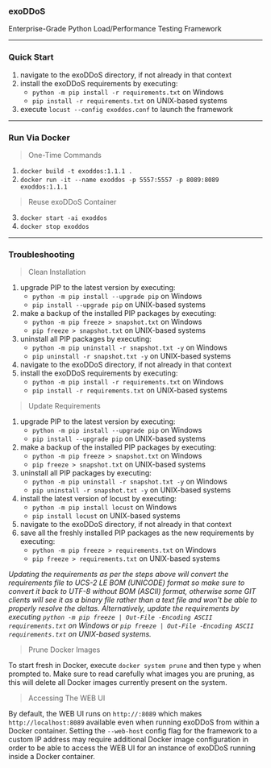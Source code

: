 ### exoDDoS
Enterprise-Grade Python Load/Performance Testing Framework

***

### Quick Start

1. navigate to the exoDDoS directory, if not already in that context
2. install the exoDDoS requirements by executing:
    - `python -m pip install -r requirements.txt` on Windows
    - `pip install -r requirements.txt` on UNIX-based systems
3. execute `locust --config exoddos.conf` to launch the framework

***

### Run Via Docker

> One-Time Commands

1. `docker build -t exoddos:1.1.1 .`
2. `docker run -it --name exoddos -p 5557:5557 -p 8089:8089 exoddos:1.1.1`

> Reuse exoDDoS Container

3. `docker start -ai exoddos`
4. `docker stop exoddos`

***

### Troubleshooting

> Clean Installation

1. upgrade PIP to the latest version by executing:
    - `python -m pip install --upgrade pip` on Windows
    - `pip install --upgrade pip` on UNIX-based systems
2. make a backup of the installed PIP packages by executing:
    - `python -m pip freeze > snapshot.txt` on Windows
    - `pip freeze > snapshot.txt` on UNIX-based systems
3. uninstall all PIP packages by executing:
    - `python -m pip uninstall -r snapshot.txt -y` on Windows
    - `pip uninstall -r snapshot.txt -y` on UNIX-based systems
4. navigate to the exoDDoS directory, if not already in that context
5. install the exoDDoS requirements by executing:
    - `python -m pip install -r requirements.txt` on Windows
    - `pip install -r requirements.txt` on UNIX-based systems

> Update Requirements

1. upgrade PIP to the latest version by executing:
    - `python -m pip install --upgrade pip` on Windows
    - `pip install --upgrade pip` on UNIX-based systems
2. make a backup of the installed PIP packages by executing:
    - `python -m pip freeze > snapshot.txt` on Windows
    - `pip freeze > snapshot.txt` on UNIX-based systems
3. uninstall all PIP packages by executing:
    - `python -m pip uninstall -r snapshot.txt -y` on Windows
    - `pip uninstall -r snapshot.txt -y` on UNIX-based systems
4. install the latest version of locust by executing:
    - `python -m pip install locust` on Windows
    - `pip install locust` on UNIX-based systems
5. navigate to the exoDDoS directory, if not already in that context
6. save all the freshly installed PIP packages as the new requirements by executing:
    - `python -m pip freeze > requirements.txt` on Windows
    - `pip freeze > requirements.txt` on UNIX-based systems

*Updating the requirements as per the steps above will convert the requirements file to UCS-2 LE BOM (UNICODE) format so make sure to convert it back to UTF-8 without BOM (ASCII) format, otherwise some GIT clients will see it as a binary file rather than a text file and won't be able to properly resolve the deltas. Alternatively, update the requirements by executing `python -m pip freeze | Out-File -Encoding ASCII requirements.txt` on Windows or `pip freeze | Out-File -Encoding ASCII requirements.txt` on UNIX-based systems.*

> Prune Docker Images

To start fresh in Docker, execute `docker system prune` and then type `y` when prompted to. Make sure to read carefully what images you are pruning, as this will delete all Docker images currently present on the system.

> Accessing The WEB UI

By default, the WEB UI runs on `http://:8089` which makes `http://localhost:8089` available even when running exoDDoS from within a Docker container. Setting the `--web-host` config flag for the framework to a custom IP address may require additional Docker image configuration in order to be able to access the WEB UI for an instance of exoDDoS running inside a Docker container.
